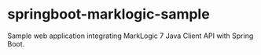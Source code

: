 springboot-marklogic-sample
===========================

Sample web application integrating MarkLogic 7 Java Client API with Spring Boot.
